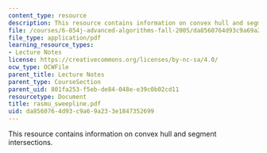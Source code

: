 ```yaml
---
content_type: resource
description: This resource contains information on convex hull and segment intersections.
file: /courses/6-854j-advanced-algorithms-fall-2005/da8560764d93c9a69a233e1847352699_rasmu_sweepline.pdf
file_type: application/pdf
learning_resource_types:
- Lecture Notes
license: https://creativecommons.org/licenses/by-nc-sa/4.0/
ocw_type: OCWFile
parent_title: Lecture Notes
parent_type: CourseSection
parent_uid: 801fa253-f5eb-de84-048e-e39c0b02cd11
resourcetype: Document
title: rasmu_sweepline.pdf
uid: da856076-4d93-c9a6-9a23-3e1847352699
---
```

This resource contains information on convex hull and segment intersections.
